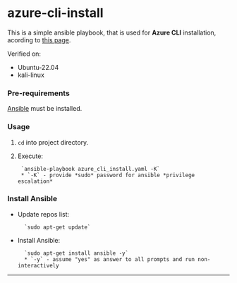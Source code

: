 # azure-cli-install


This is a simple ansible playbook, that is used for **Azure CLI** installation, acording to [this page](https://learn.microsoft.com/en-us/cli/azure/install-azure-cli-linux?pivots=apt).

Verified on:
* Ubuntu-22.04
* kali-linux

### Pre-requirements

[Ansible](#install-ansible) must be installed.

### Usage

1. `cd` into project directory.
2. Execute:

        `ansible-playbook azure_cli_install.yaml -K`
        * `-K` - provide *sudo* password for ansible *privilege escalation*

### Install Ansible

* Update repos list:

        `sudo apt-get update`

* Install Ansible:

        `sudo apt-get install ansible -y`
        * `-y` - assume "yes" as answer to all prompts and run non-interactively


---
